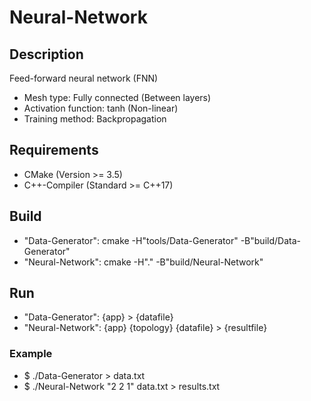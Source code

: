 # Neural-Network

## Description

Feed-forward neural network (FNN)

- Mesh type: Fully connected (Between layers)
- Activation function: tanh (Non-linear)
- Training method: Backpropagation

## Requirements
- CMake (Version >= 3.5)
- C++-Compiler (Standard >= C++17)

## Build

- "Data-Generator": cmake -H"tools/Data-Generator" -B"build/Data-Generator"
- "Neural-Network": cmake -H"." -B"build/Neural-Network"

## Run

- "Data-Generator": {app} \> {datafile}
- "Neural-Network": {app} {topology} {datafile} \> {resultfile}

### Example
- $ ./Data-Generator \> data.txt
- $ ./Neural-Network "2 2 1" data.txt \> results.txt
